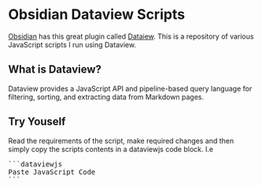 # Obsidian Dataview Scripts
[Obsidian](https://obsidian.md/) has this great plugin called [Dataiew](https://github.com/blacksmithgu/obsidian-dataview). This is a repository of various JavaScript scripts I run using Dataview.
## What is Dataview?
Dataview provides a JavaScript API and pipeline-based query language for filtering, sorting, and extracting data from Markdown pages.
## Try Youself
Read the requirements of the script, make required changes and then simply copy the scripts contents in a dataviewjs code block. I.e

<pre>
```dataviewjs
Paste JavaScript Code
```</pre>
